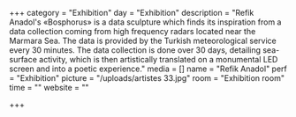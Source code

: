 +++
category = "Exhibition"
day = "Exhibition"
description = "Refik Anadol's «Bosphorus» is a data sculpture which finds its inspiration from a data collection coming from high frequency radars located near the Marmara Sea. The data is provided by the Turkish meteorological service every 30 minutes. The data collection is done over 30 days, detailing sea-surface activity, which is then artistically translated on a monumental LED screen and into a poetic experience."
media = []
name = "Refik Anadol"
perf = "Exhibition"
picture = "/uploads/artistes 33.jpg"
room = "Exhibition room"
time = ""
website = ""

+++
